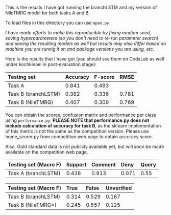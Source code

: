This is the results I have got running the branchLSTM and my version of NileTMRG model for both tasks A and B.

To load files in this directory you can use `open.py` 

*I have made efforts to make this reproducible by fixing random seed, saving hyperparameters (so you don't need to re-run parameter search) and saving the resulting models as well but results may also differ based on machine you are runnig it on and package versions you are using, etc.* 

Here is the results that I have got (you should see them on CodaLab as well under kochkinael in post-evaluation stage):

|     Testing set         | Accuracy | F-score | RMSE |
|  :---                   |     :--- |  :---   |:---  |
| Task A                  |  0.841   |  0.493  |      |
| Task B (branchLSTM)     |  0.382   |  0.336  |0.781 |
| Task B (NileTMRG)       |  0.407   |  0.309  | 0.769|


You can obtain the scores, confusion matrix and performance per class using `performance.py`. 
**PLEASE NOTE that performance.py does not include calculation of accuracy for task B**, as the sklearn implementation of this metric is not the same as the competition version. Please use home_scorer.py from competition web page to obtain accuracy score.

Also, Gold standard data is not publicly available yet, but will soon be made available on the competition web page. 


|     Testing set  (Macro F)        | Support         | Comment       | Deny    | Query |
|  :---                             |     :---        |        :---   |:---     |:---   |
| Task A   (branchLSTM)               |  0.438          |  0.913        |   0.071 |0.55   |


|     Testing set  (Macro F)        | True            | False         | Unverified | 
|  :---                             |     :---        |        :---   |:---        |
| Task B    (branchLSTM)              |  0.314          |  0.529        | 0.167      |
| Task B    (NileTMRG*)              |   0.245         |    0.557      |  0.125      |
